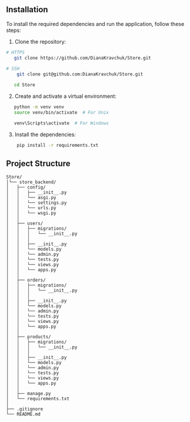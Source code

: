 ## Installation

To install the required dependencies and run the application, follow these steps:

1. Clone the repository:

```bash
# HTTPS
   git clone https://github.com/DianaKravchuk/Store.git
   
# SSH
    git clone git@github.com:DianaKravchuk/Store.git

   cd Store
```

2. Create and activate a virtual environment:

```bash
   python -m venv venv
   source venv/bin/activate  # For Unix

   venv\Scripts\activate  # For Windows
```

3. Install the dependencies:

```bash
    pip install -r requirements.txt
```

## Project Structure

```
Store/
│└── store_backend/
│   ├── config/ 
│   │   ├── __init__.py
│   │   └── asgi.py
│   │   └── settings.py
│   │   └── urls.py
│   │   └── wsgi.py
│   │
│   ├── users/
│   │   ├── migrations/
│   │   │   └── __init__.py
│   │   │
│   │   ├── __init__.py
│   │   └── models.py
│   │   └── admin.py
│   │   └── tests.py
│   │   └── views.py
│   │   └── apps.py
│   │
│   ├── orders/
│   │   ├── migrations/
│   │   │   └── __init__.py
│   │   │
│   │   ├── __init__.py
│   │   └── models.py
│   │   └── admin.py
│   │   └── tests.py
│   │   └── views.py
│   │   └── apps.py
│   │
│   ├── products/
│   │   ├── migrations/
│   │   │   └── __init__.py
│   │   │
│   │   ├── __init__.py
│   │   └── models.py
│   │   └── admin.py
│   │   └── tests.py
│   │   └── views.py
│   │   └── apps.py
│   │
│   ├── manage.py
│   └── requirements.txt
│
├── .gitignore
└── README.md

```
